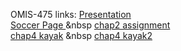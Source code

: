 OMIS-475 links: <a href="https://antoinemotte.github.io/omis-475/presentation.html"> Presentation </a> <br>
<a href="https://antoinemotte.github.io/omis-475/chap1.html"> Soccer Page </a> &nbsp
<a href="https://antoinemotte.github.io/omis-475/chap2/advantage.html"> chap2 assignment</a> <br>
<a href="https://antoinemotte.github.io/omis-475/chap4/kayak1.html"> chap4 kayak</a> &nbsp
<a href="https://antoinemotte.github.io/omis-475/chap4/kayak2.html"> chap4 kayak2</a>

